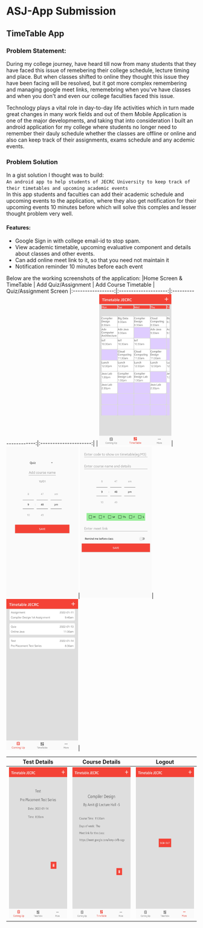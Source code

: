 # ASJ-App Submission

## TimeTable App

### Problem Statement:

During my college journey, have heard till now from many students that they have faced this issue of remebering their college schedule, lecture timing and place. But when classes shifted to online they thought this issue they have been facing will be resolved, but it got more complex remembering and managing google meet links, rememebring when you've have classes and when you don't and even our college faculties faced this issue. </p>
Technology plays a vital role in day-to-day life activities which in turn made great changes in many work fields and out of them Mobile Application is one of the major developments, and taking that into consideration I built an android application for my college where students no longer need to remember their dauly schedule whether the classes are offline or online and also can keep track of their assignments, exams schedule and any acdemic events.

### Problem Solution
 In a gist solution I thought was to build:</br>
 `An android app to help students of JECRC University to keep track of their timetables and upcoming academic events`</br>
 In this app students and faculties can add their academic schedule and upcoming events to the application, where they also get notification for their upcoming events 10 minutes before which will solve this comples and lesser thought problem very well.
#### Features: 
- Google Sign in with college email-id to stop spam.
- View academic timetable, upcoming evaluative component and details about classes and other events.
- Can add online meet link to it, so that you need not maintain it
- Notification reminder 10 minutes before each event

 Below are the working screenshots of the application:
 |Home Screen & TimeTable | Add Quiz/Assignment  | Add Course Timetable | Quiz/Assignment Screen
|:-----------------:|:--------------------:|:---------------------:|:---------------------:|
| <img src="https://raw.githubusercontent.com/Iltwats/TimetableApp/master/assets/6.jpg" height="400"/>|<img src="https://raw.githubusercontent.com/Iltwats/TimetableApp/master/assets/1.jpg" height="400"/>|<img src="https://raw.githubusercontent.com/Iltwats/TimetableApp/master/assets/3.jpg" height="400"/>| <img src="https://raw.githubusercontent.com/Iltwats/TimetableApp/master/assets/4.jpg" height="400"/>|

| Test Details | Course Details  | Logout
|:-----------------:|:--------------------:| :----------------------:|
| <img src="https://raw.githubusercontent.com/Iltwats/TimetableApp/master/assets/5.jpg" height="400"/>|<img src="https://raw.githubusercontent.com/Iltwats/TimetableApp/master/assets/7.jpg" height="400"/>| <img src="https://raw.githubusercontent.com/Iltwats/TimetableApp/master/assets/2.jpg" height="400"/>|






